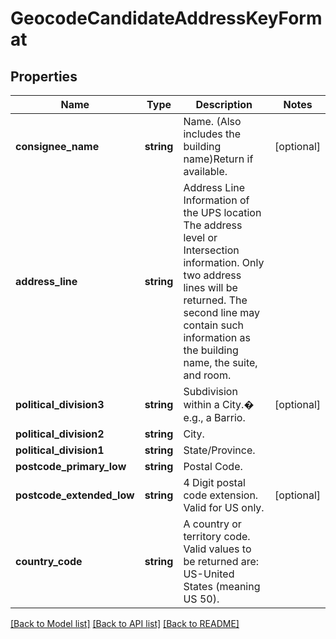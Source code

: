 # GeocodeCandidateAddressKeyFormat

## Properties
Name | Type | Description | Notes
------------ | ------------- | ------------- | -------------
**consignee_name** | **string** | Name. (Also includes the building name)Return if available. | [optional] 
**address_line** | **string** | Address Line Information of the UPS location The address level or Intersection information. Only two address lines will be returned. The second line may contain such information as the building name, the suite, and room. | 
**political_division3** | **string** | Subdivision within a City.� e.g., a Barrio. | [optional] 
**political_division2** | **string** | City. | 
**political_division1** | **string** | State/Province. | 
**postcode_primary_low** | **string** | Postal Code. | 
**postcode_extended_low** | **string** | 4 Digit postal code extension. Valid for US only. | [optional] 
**country_code** | **string** | A country or territory code. Valid values to be returned are: US-United States (meaning US 50). | 

[[Back to Model list]](../../README.md#documentation-for-models) [[Back to API list]](../../README.md#documentation-for-api-endpoints) [[Back to README]](../../README.md)

